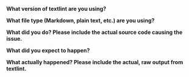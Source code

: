 <!--
**Before** Bug Reporting, Please update textlint and try it.
Also see https://github.com/textlint/textlint/blob/master/CONTRIBUTING.md#bug-reporting
-->

**What version of textlint are you using?**
<!-- 
$ $(npm bin)/textlint -v
-->
**What file type (Markdown, plain text, etc.) are you using?**

**What did you do? Please include the actual source code causing the issue.**

**What did you expect to happen?**

**What actually happened? Please include the actual, raw output from textlint.**
<!--
You can get debug log by running textlint with `--debug` option.
$ $(npm bin)/textlint --debug target.md
# Please paste the debug log to the issue or use http://gist.github.com/
--->
